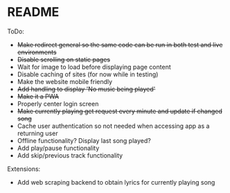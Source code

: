 # README

ToDo: 
- ~~Make redirect general so the same code can be run in both test and live environments~~
- ~~Disable scrolling on static pages~~
- Wait for image to load before displaying page content
- Disable caching of sites (for now while in testing)
- Make the website mobile friendly
- ~~Add handling to display 'No music being played'~~
- ~~Make it a PWA~~
- Properly center login screen
- ~~Make currently playing get request every minute and update if changed song~~
- Cache user authentication so not needed when accessing app as a returning user
- Offline functionality? Display last song played?
- Add play/pause functionality
- Add skip/previous track functionality

Extensions:
- Add web scraping backend to obtain lyrics for currently playing song
